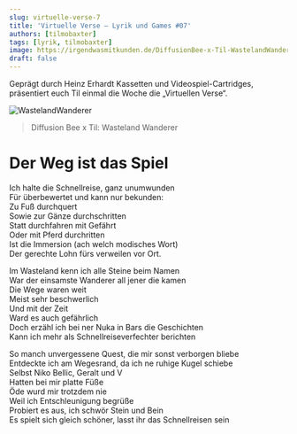 ```yaml
---
slug: virtuelle-verse-7
title: 'Virtuelle Verse – Lyrik und Games #07'
authors: [tilmobaxter]
tags: [lyrik, tilmobaxter]
image: https://irgendwasmitkunden.de/DiffusionBee-x-Til-WastelandWanderer.png
draft: false
---
```


Geprägt durch Heinz Erhardt Kassetten und Videospiel-Cartridges, präsentiert euch Til einmal die Woche die „Virtuellen Verse“.
<!--truncate-->

![WastelandWanderer](https://irgendwasmitkunden.de/DiffusionBee-x-Til-WastelandWanderer.png)
> Diffusion Bee x Til: Wasteland Wanderer

# Der Weg ist das Spiel

Ich halte die Schnellreise, ganz unumwunden<br/>
Für überbewertet und kann nur bekunden:<br/>
Zu Fuß durchquert<br/>
Sowie zur Gänze durchschritten<br/>
Statt durchfahren mit Gefährt<br/>
Oder mit Pferd durchritten<br/>
Ist die Immersion (ach welch modisches Wort)<br/>
Der gerechte Lohn fürs verweilen vor Ort.<br/>

Im Wasteland kenn ich alle Steine beim Namen<br/>
War der einsamste Wanderer all jener die kamen<br/>
Die Wege waren weit<br/>
Meist sehr beschwerlich<br/>
Und mit der Zeit<br/>
Ward es auch gefährlich<br/>
Doch erzähl ich bei ner Nuka in Bars die Geschichten<br/>
Kann ich mehr als Schnellreiseverfechter berichten<br/>

So manch unvergessene Quest, die mir sonst verborgen bliebe<br/>
Entdeckte ich am Wegesrand, da ich ne ruhige Kugel schiebe<br/>
Selbst Niko Bellic, Geralt und V<br/>
Hatten bei mir platte Füße<br/>
Öde wurd mir trotzdem nie<br/>
Weil ich Entschleunigung begrüße<br/>
Probiert es aus, ich schwör Stein und Bein<br/>
Es spielt sich gleich schöner, lasst ihr das Schnellreisen sein<br/>


